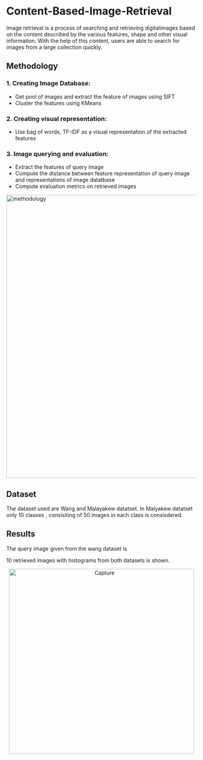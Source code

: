 # Content-Based-Image-Retrieval
Image retrieval is a process of searching and retrieving digitalimages based on the content described by the various features, shape and other visual information. With the help of this content, users are able to search for images from a large collection quickly.

## Methodology
### 1. Creating Image Database:
  - Get pool of images and extract the feature of images using SIFT
  - Cluster the features using KMeans
### 2. Creating visual representation:
  - Use bag of words, TF-IDF as a visual representation of the extracted features
### 3. Image querying and evaluation:
  - Extract the features of query image
  - Compute the distance between feature representation of query image and representations of image datatbase
  - Compute evaluation metrics on retrieved images
  
<img width="750" alt="methodology" src="https://user-images.githubusercontent.com/128280752/226164702-6b7ee8f2-a774-47a0-aa5f-8f97dad71471.png">

## Dataset
The dataset used are Wang and Malayakew datatset. In Malyakew datatset only 10 classes , consisiting of 50 images in each class is consisdered.

## Results
The query image given from the wang dataset is

10 retrieved images with histograms from both datasets is shown.
<p align="center">
<img width="490" alt="Capture" src="https://user-images.githubusercontent.com/128280752/226165043-85ca115d-9ab9-471c-a962-2c18704685a2.PNG">
</p>

